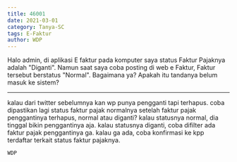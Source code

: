 ```yaml
---
title: 46001
date: 2021-03-01
category: Tanya-SC
tags: E-Faktur
author: WDP
---
```


Halo admin, di aplikasi E faktur pada komputer saya status Faktur Pajaknya adalah "Diganti". Namun saat saya coba posting di web e Faktur, Faktur tersebut berstatus "Normal". Bagaimana ya? Apakah itu tandanya belum masuk ke sistem?

---

kalau dari twitter sebelumnya kan wp punya pengganti tapi terhapus. coba dipastikan lagi status faktur pajak normalnya setelah faktur pajak penggantinya terhapus, normal atau diganti? kalau statusnya normal, dia tinggal bikin penggantinya aja. kalau statusnya diganti, coba difilter ada faktur pajak penggantinya ga. kalau ga ada, coba konfirmasi ke kpp terdaftar terkait status faktur pajaknya.

`WDP`
